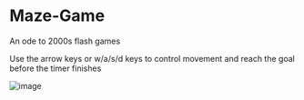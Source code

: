 # Maze-Game

An ode to 2000s flash games

Use the arrow keys or w/a/s/d keys to control movement and reach the goal before the timer finishes

![image](https://user-images.githubusercontent.com/40571613/86188784-bb537800-bb0d-11ea-96b8-996dea4ef9a8.png)

